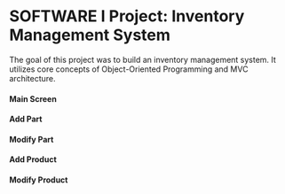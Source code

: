 # SOFTWARE I Project: Inventory Management System

The goal of this project was to build an inventory management system. It utilizes core concepts of Object-Oriented Programming and MVC architecture.

#### Main Screen


#### Add Part


#### Modify Part


#### Add Product


#### Modify Product
